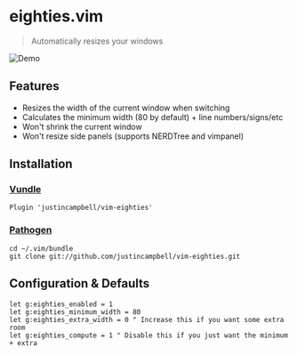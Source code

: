 # eighties.vim

> Automatically resizes your windows

![Demo](https://s3.amazonaws.com/justincampbell/vim-eighties.gif)

## Features

* Resizes the width of the current window when switching
* Calculates the minimum width (80 by default) + line numbers/signs/etc
* Won't shrink the current window
* Won't resize side panels (supports NERDTree and vimpanel)

## Installation

### [Vundle](https://github.com/gmarik/vundle)

```viml
Plugin 'justincampbell/vim-eighties'
```

### [Pathogen](https://github.com/tpope/vim-pathogen)

```
cd ~/.vim/bundle
git clone git://github.com/justincampbell/vim-eighties.git
```

## Configuration & Defaults

```viml
let g:eighties_enabled = 1
let g:eighties_minimum_width = 80
let g:eighties_extra_width = 0 " Increase this if you want some extra room
let g:eighties_compute = 1 " Disable this if you just want the minimum + extra
```
